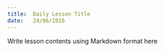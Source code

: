 ```yaml
---
title:  Daily Lesson Title
date:   24/06/2016
---
```


Write lesson contents using Markdown format here